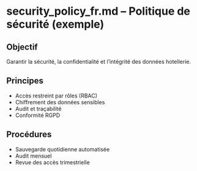 # security_policy_fr.md – Politique de sécurité (exemple)

## Objectif
Garantir la sécurité, la confidentialité et l’intégrité des données hotellerie.

## Principes
- Accès restreint par rôles (RBAC)
- Chiffrement des données sensibles
- Audit et traçabilité
- Conformité RGPD

## Procédures
- Sauvegarde quotidienne automatisée
- Audit mensuel
- Revue des accès trimestrielle
